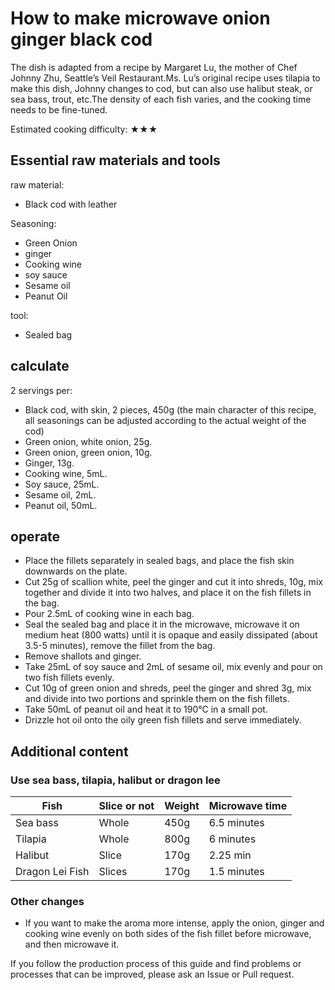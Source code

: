 # How to make microwave onion ginger black cod

The dish is adapted from a recipe by Margaret Lu, the mother of Chef Johnny Zhu, Seattle’s Veil Restaurant.Ms. Lu’s original recipe uses tilapia to make this dish, Johnny changes to cod, but can also use halibut steak, or sea bass, trout, etc.The density of each fish varies, and the cooking time needs to be fine-tuned.

Estimated cooking difficulty: ★★★

## Essential raw materials and tools

raw material:

- Black cod with leather

Seasoning:

- Green Onion
- ginger
- Cooking wine
- soy sauce
- Sesame oil
- Peanut Oil

tool:

- Sealed bag

## calculate

2 servings per:

- Black cod, with skin, 2 pieces, 450g (the main character of this recipe, all seasonings can be adjusted according to the actual weight of the cod)
- Green onion, white onion, 25g.
- Green onion, green onion, 10g.
- Ginger, 13g.
- Cooking wine, 5mL.
- Soy sauce, 25mL.
- Sesame oil, 2mL.
- Peanut oil, 50mL.

## operate

- Place the fillets separately in sealed bags, and place the fish skin downwards on the plate.
- Cut 25g of scallion white, peel the ginger and cut it into shreds, 10g, mix together and divide it into two halves, and place it on the fish fillets in the bag.
- Pour 2.5mL of cooking wine in each bag.
- Seal the sealed bag and place it in the microwave, microwave it on medium heat (800 watts) until it is opaque and easily dissipated (about 3.5-5 minutes), remove the fillet from the bag.
- Remove shallots and ginger.
- Take 25mL of soy sauce and 2mL of sesame oil, mix evenly and pour on two fish fillets evenly.
- Cut 10g of green onion and shreds, peel the ginger and shred 3g, mix and divide into two portions and sprinkle them on the fish fillets.
- Take 50mL of peanut oil and heat it to 190°C in a small pot.
- Drizzle hot oil onto the oily green fish fillets and serve immediately.

## Additional content

### Use sea bass, tilapia, halibut or dragon lee

| Fish | Slice or not | Weight | Microwave time |
|----------|----------|------|-----------|
| Sea bass | Whole | 450g | 6.5 minutes |
| Tilapia | Whole | 800g | 6 minutes |
| Halibut | Slice | 170g | 2.25 min |
| Dragon Lei Fish | Slices | 170g | 1.5 minutes |

### Other changes

- If you want to make the aroma more intense, apply the onion, ginger and cooking wine evenly on both sides of the fish fillet before microwave, and then microwave it.

If you follow the production process of this guide and find problems or processes that can be improved, please ask an Issue or Pull request.